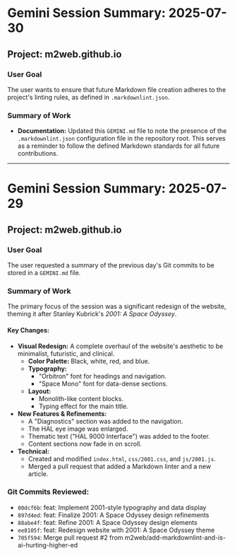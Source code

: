 # Gemini Session Summary: 2025-07-30

## Project: m2web.github.io

### User Goal
The user wants to ensure that future Markdown file creation adheres to the project's linting rules, as defined in `.markdownlint.json`.

### Summary of Work

*   **Documentation:** Updated this `GEMINI.md` file to note the presence of the `.markdownlint.json` configuration file in the repository root. This serves as a reminder to follow the defined Markdown standards for all future contributions.

---

# Gemini Session Summary: 2025-07-29

## Project: m2web.github.io

### User Goal
The user requested a summary of the previous day's Git commits to be stored in a `GEMINI.md` file.

### Summary of Work

The primary focus of the session was a significant redesign of the website, theming it after Stanley Kubrick's *2001: A Space Odyssey*.

#### Key Changes:

*   **Visual Redesign:** A complete overhaul of the website's aesthetic to be minimalist, futuristic, and clinical.
    *   **Color Palette:** Black, white, red, and blue.
    *   **Typography:**
        *   "Orbitron" font for headings and navigation.
        *   "Space Mono" font for data-dense sections.
    *   **Layout:**
        *   Monolith-like content blocks.
        *   Typing effect for the main title.
*   **New Features & Refinements:**
    *   A "Diagnostics" section was added to the navigation.
    *   The HAL eye image was enlarged.
    *   Thematic text ("HAL 9000 Interface") was added to the footer.
    *   Content sections now fade in on scroll.
*   **Technical:**
    *   Created and modified `index.html`, `css/2001.css`, and `js/2001.js`.
    *   Merged a pull request that added a Markdown linter and a new article.

### Git Commits Reviewed:

*   `00dcf6b`: feat: Implement 2001-style typography and data display
*   `897d4ed`: feat: Finalize 2001: A Space Odyssey design refinements
*   `88abe4f`: feat: Refine 2001: A Space Odyssey design elements
*   `ee8105f`: feat: Redesign website with 2001: A Space Odyssey theme
*   `705f594`: Merge pull request #2 from m2web/add-markdownlint-and-is-ai-hurting-higher-ed